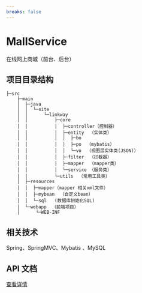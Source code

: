 ```yaml
---
breaks: false
---
```


# MallService

在线网上商城（前台、后台） 

## 项目目录结构

```
├─src
    ├─main
    │  ├─java
    │  │  └─site
    │  │      └─linkway
    │  │          ├─core
    │  │          │  ├─controller（控制器）
    │  │          │  ├─entity  （实体类）
    │  │          │  │  ├─bo  
    │  │          │  │  ├─po  （mybatis）  
    │  │          │  │  └─vo  （视图层实体类(JSON)）
    │  │          │  ├─filter  （拦截器）
    │  │          │  ├─mapper  （mapper类）
    │  │          │  └─service （服务类）
    │  │          └─utils  （常用工具类）
    │  ├─resources
    │  │  ├─mapper（mapper 相关xml文件）
    │  │  ├─mybean  （自定义bean）  
    │  │  └─sql   (数据库初始化SQL) 
    │  └─webapp  （前端项目）
    │      └─WEB-INF
```

## 相关技术
Spring、SpringMVC、Mybatis 、MySQL


## API 文档
[查看详情](https://md.yuuza.net/8db-waSeSdW1NnyYmYZeYw)
